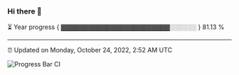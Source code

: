 ### Hi there 👋

⏳ Year progress { ▓▓▓▓▓▓▓▓▓▓▓▓▓▓▓▓▓▓▓▓▓▓▓▓░░░░░░ } 81.13 %

---

⏰ Updated on Monday, October 24, 2022, 2:52 AM UTC

![Progress Bar CI](https://github.com/arthurbuhl/arthurbuhl/workflows/Progress%20Bar%20CI/badge.svg)
